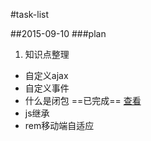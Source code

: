 #task-list

##2015-09-10
###plan
1. 知识点整理  
  * 自定义ajax  
  * 自定义事件  
  * 什么是闭包 ==已完成== [查看](http://segmentfault.com/a/1190000003712070)
  * js继承    
  * rem移动端自适应  
